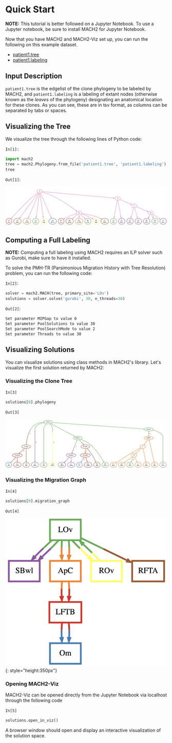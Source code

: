 # Quick Start

**NOTE:** This tutorial is better followed on a Jupyter Notebook. To use a Jupyter notebook, be sure to install MACH2 for Jupyter Notebook.

Now that you have MACH2 and MACH2-Viz set up, you can run the following on this example dataset.

- [patient1.tree](https://github.com/elkebir-group/MACH2/blob/main/data/mcpherson_2016/patient1.tree)
- [patient1.labeling](https://github.com/elkebir-group/MACH2/blob/main/data/mcpherson_2016/patient1.labeling)

## Input Description

`patient1.tree` is the edgelist of the clone phylogeny to be labeled by MACH2, and `patient1.labeling` is a labeling of extant nodes (otherwise known as the *leaves* of the phylogeny) designating an anatomical location for these clones. As you can see, these are in tsv format, as columns can be separated by tabs or spaces.

## Visualizing the Tree

We visualize the tree through the following lines of Python code:

`In[1]:`

```python
import mach2
tree = mach2.Phylogeny.from_file('patient1.tree', 'patient1.labeling')
tree
```

`Out[1]`:

![input](assets/input.jpeg)

## Computing a Full Labeling

**NOTE:** Computing a full labeling using MACH2 requires an ILP solver such as Gurobi, make sure to have it installed.

To solve the PMH-TR (Parsimonious Migration History with Tree Resolution) problem, you can run the following code:

`In[2]`:

```python
solver = mach2.MACH(tree, primary_site='LOv')
solutions = solver.solve('gurobi', 30, n_threads=30)
```

`Out[2]`:

```text
Set parameter MIPGap to value 0
Set parameter PoolSolutions to value 30
Set parameter PoolSearchMode to value 2
Set parameter Threads to value 30
```

## Visualizing Solutions

You can visualize solutions using class methods in MACH2's library. Let's visualize the first solution returned by MACH2:

### Visualizing the Clone Tree

`In[3]`

```python
solutions[0].phylogeny
```

`Out[3]`

![cl0](assets/clonal0.jpeg)

### Visualizing the Migration Graph

`In[4]`

```python
solutions[0].migration_graph
```

`Out[4]`

![mig0](assets/migration0.jpeg){: style="height:350px"}

### Opening MACH2-Viz

MACH2-Viz can be opened directly from the Jupyter Notebook via localhost through the following code

`In[5]`

```python
solutions.open_in_viz()
```

A browser window should open and display an interactive visualization of the solution space.
